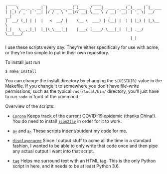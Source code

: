 ```
 ____            _             _       ____            _       _
|  _ \ __ _ _ __| | _____ _ __( )___  / ___|  ___ _ __(_)_ __ | |_ ___
| |_) / _` | '__| |/ / _ \ '__|// __| \___ \ / __| '__| | '_ \| __/ __|
|  __/ (_| | |  |   <  __/ |    \__ \  ___) | (__| |  | | |_) | |_\__ \
|_|   \__,_|_|  |_|\_\___|_|    |___/ |____/ \___|_|  |_| .__/ \__|___/
                                                        |_|
```
I use these scripts every day.  They're either specifically for use with acme,
or they're too simple to put in their own repository.

To install just run
```shell
$ make install
```

You can change the install directory by changing the `$(DESTDIR)` value in the Makefile.
If you change it to somewhere you don't have file-write permissions, such as
the typical `/usr/local/bin/` directory, you'll just have to run `sudo` in front of the command.

Overview of the scripts:

* [`Corona`](./src/Corona)
  Keeps track of the current COVID-19 epidemic (thanks China!).  You do need to install
  [`json2tsv`](https://www.codemadness.org/json2tsv.html) in order for it to work.

* [`a+`](./src/a+) and [`a-`](./src/a-)
  These scripts indent/outdent my code for me.

* [`displayonacme`](./src/displayonacme)
  Since I output stuff to acme all the time in a standard fashion, I wanted to be able
  to only write that code once and then pipe any actual output I want into that script.

* [`tag`](./src/tag)
  Helps me surround text with an HTML tag.  This is the only Python script in here, and it
  needs to be at least Python 3.6.

